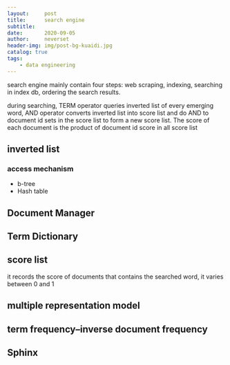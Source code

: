 ```yaml
---
layout:     post
title:      search engine
subtitle:   
date:       2020-09-05
author:     neverset
header-img: img/post-bg-kuaidi.jpg
catalog: true
tags:
    - data engineering
---
```

search engine mainly contain four steps: web scraping, indexing, searching in index db, ordering the search results.

during searching, TERM operator queries inverted list of every emerging word, AND operator converts inverted list into score list and do AND to document id sets in the score list to form a new score list. The score of each document is the product of document id score in all score list

## inverted list

### access mechanism
* b-tree
* Hash table

## Document Manager

## Term Dictionary



## score list
it records the score of documents that contains the searched word, it varies between 0 and 1

## multiple representation model   

## term frequency–inverse document frequency

## Sphinx
